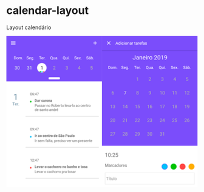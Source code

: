 # calendar-layout
Layout  calendário 

![alt text](https://github.com/cmaranho/calendar-layout/blob/master/demo-exemplo.png)